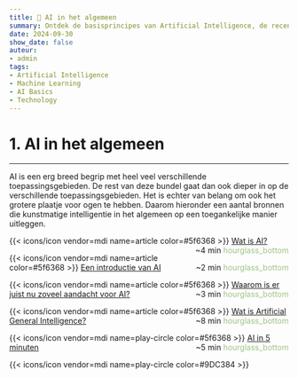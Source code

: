 ```yaml
---
title: 🤖 AI in het algemeen
summary: Ontdek de basisprincipes van Artificial Intelligence, de recente ontwikkelingen, en de potentiële impact op onze samenleving.
date: 2024-09-30
show_date: false
auteur:
- admin
tags:
- Artificial Intelligence
- Machine Learning
- AI Basics
- Technology
---
```


# 1. AI in het algemeen

---

AI is een erg breed begrip met heel veel verschillende toepassingsgebieden. De rest van deze bundel gaat dan ook dieper in op de verschillende toepassingsgebieden. Het is echter van belang om ook het grotere plaatje voor ogen te hebben. Daarom hieronder een aantal bronnen die kunstmatige intelligentie in het algemeen op een toegankelijke manier uitleggen.

{{< icons/icon vendor=mdi name=article color=#5f6368 >}} [Wat is AI?](https://www.ibm.com/topics/artificial-intelligence) <span style="float: right;">~4 min <span class="material-symbols-outlined" style="color: #9DC384;">hourglass_bottom</span></span>

{{< icons/icon vendor=mdi name=article color=#5f6368 >}} [Een introductie van AI](https://www.mckinsey.com/featured-insights/artificial-intelligence/what-is-ai) <span style="float: right;">~2 min <span class="material-symbols-outlined" style="color: #9DC384;">hourglass_bottom</span></span>

{{< icons/icon vendor=mdi name=article color=#5f6368 >}} [Waarom is er juist nu zoveel aandacht voor AI?](https://www.forbes.com/sites/bernardmarr/2023/03/20/why-is-artificial-intelligence-booming-right-now/) <span style="float: right;">~3 min <span class="material-symbols-outlined" style="color: #9DC384;">hourglass_bottom</span></span>

{{< icons/icon vendor=mdi name=article color=#5f6368 >}} [Wat is Artificial General Intelligence?](https://www.techtarget.com/searchenterpriseai/definition/artificial-general-intelligence-AGI) <span style="float: right;">~8 min <span class="material-symbols-outlined" style="color: #9DC384;">hourglass_bottom</span></span>

{{< icons/icon vendor=mdi name=play-circle color=#5f6368 >}} [AI in 5 minuten](https://www.youtube.com/watch?v=2ePf9rue1Ao) <span style="float: right;">~5 min <span class="material-symbols-outlined" style="color: #9DC384;">hourglass_bottom</span></span>

{{< icons/icon vendor=mdi name=play-circle color=#9DC384 >}}


